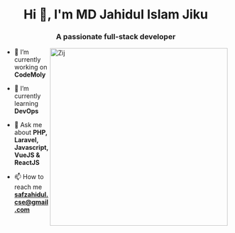 <h1 align="center">Hi 👋, I'm MD Jahidul Islam Jiku</h1>
<h3 align="center">A passionate full-stack developer</h3>
<a href="https://www.fiverr.com/zij__jiku?up_rollout=true" target="_blank">
  <img align="right" width="400" src="https://i.ibb.co/YkbDd3Q/Zij-Img.jpg" alt="Zij">
</a>

- 🔭 I’m currently working on **CodeMoly**

- 🌱 I’m currently learning **DevOps**

- 💬 Ask me about **PHP, Laravel, Javascript, VueJS & ReactJS**

- 📫 How to reach me **safzahidul.cse@gmail.com**
